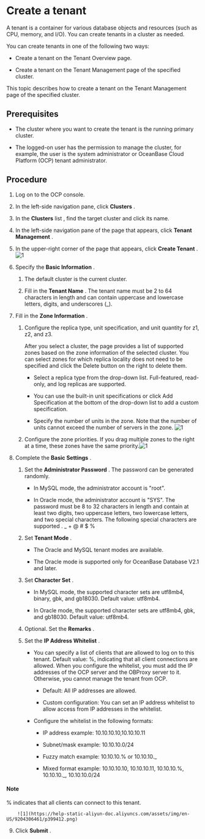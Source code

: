 Create a tenant
====================================

A tenant is a container for various database objects and resources (such as CPU, memory, and I/O). You can create tenants in a cluster as needed.

You can create tenants in one of the following two ways:

* Create a tenant on the Tenant Overview page.



* Create a tenant on the Tenant Management page of the specified cluster.






This topic describes how to create a tenant on the Tenant Management page of the specified cluster.

Prerequisites
----------------------------------

* The cluster where you want to create the tenant is the running primary cluster.



* The logged-on user has the permission to manage the cluster, for example, the user is the system administrator or OceanBase Cloud Platform (OCP) tenant administrator.






Procedure
------------------------------

1. Log on to the OCP console.



2. In the left-side navigation pane, click **Clusters** .



3. In the **Clusters** list , find the target cluster and click its name.



4. In the left-side navigation pane of the page that appears, click **Tenant Management** .



5. In the upper-right corner of the page that appears, click **Create Tenant** .
   ![1](https://help-static-aliyun-doc.aliyuncs.com/assets/img/en-US/8204306461/p399407.png)



6. Specify the **Basic Information** .

   1. The default cluster is the current cluster.



   2. Fill in the **Tenant Name** . The tenant name must be 2 to 64 characters in length and can contain uppercase and lowercase letters, digits, and underscores (_).






7. Fill in the **Zone Information** .

   1. Configure the replica type, unit specification, and unit quantity for z1, z2, and z3.

      After you select a cluster, the page provides a list of supported zones based on the zone information of the selected cluster. You can select zones for which replica locality does not need to be specified and click the Delete button on the right to delete them.
      * Select a replica type from the drop-down list. Full-featured, read-only, and log replicas are supported.



      * You can use the built-in unit specifications or click Add Specification at the bottom of the drop-down list to add a custom specification.



      * Specify the number of units in the zone. Note that the number of units cannot exceed the number of servers in the zone. ![1](https://help-static-aliyun-doc.aliyuncs.com/assets/img/en-US/9204306461/p399410.png)






   2. Configure the zone priorities. If you drag multiple zones to the right at a time, these zones have the same priority.![1](https://help-static-aliyun-doc.aliyuncs.com/assets/img/en-US/9204306461/p399411.png)






8. Complete the **Basic Settings** .

   1. Set the **Administrator Password** . The password can be generated randomly.

      * In MySQL mode, the administrator account is "root".



      * In Oracle mode, the administrator account is "SYS". The password must be 8 to 32 characters in length and contain at least two digits, two uppercase letters, two lowercase letters, and two special characters. The following special characters are supported . _ + @ # $ %






   2. Set **Tenant Mode** .

      * The Oracle and MySQL tenant modes are available.



      * The Oracle mode is supported only for OceanBase Database V2.1 and later.






   3. Set **Character Set** .

      * In MySQL mode, the supported character sets are utf8mb4, binary, gbk, and gb18030. Default value: utf8mb4.



      * In Oracle mode, the supported character sets are utf8mb4, gbk, and gb18030. Default value: utf8mb4.






   4. Optional. Set the **Remarks** .



   5. Set the **IP Address Whitelist** .

      * You can specify a list of clients that are allowed to log on to this tenant. Default value: %, indicating that all client connections are allowed. When you configure the whitelist, you must add the IP addresses of the OCP server and the OBProxy server to it. Otherwise, you cannot manage the tenant from OCP.

        * Default: All IP addresses are allowed.



        * Custom configuration: You can set an IP address whitelist to allow access from IP addresses in the whitelist.






      * Configure the whitelist in the following formats:

        * IP address example: 10.10.10.10,10.10.10.11



        * Subnet/mask example: 10.10.10.0/24



        * Fuzzy match example: 10.10.10.% or 10.10.10._



        * Mixed format example: 10.10.10.10, 10.10.10.11, 10.10.10.%, 10.10.10._, 10.10.10.0/24





  <main id="notice" type='explain'>
    <h4>Note</h4>
    <p>% indicates that all clients can connect to this tenant.</p>
  </main>

        ![1](https://help-static-aliyun-doc.aliyuncs.com/assets/img/en-US/9204306461/p399412.png)








9.  Click **Submit** .
